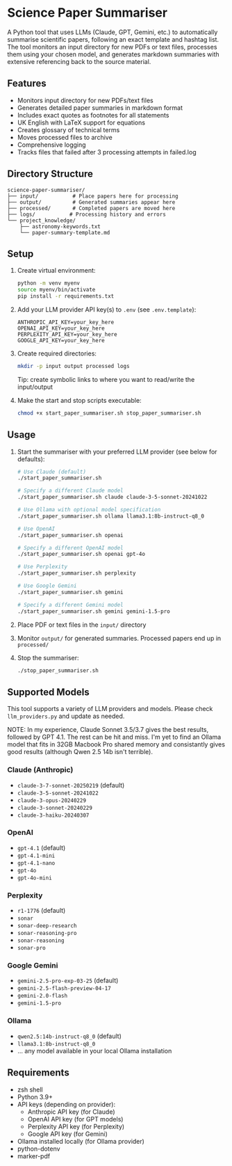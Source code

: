 # Science Paper Summariser

A Python tool that uses LLMs (Claude, GPT, Gemini, etc.) to automatically summarise scientific papers, following an exact template and hashtag list. The tool monitors an input directory for new PDFs or text files, processes them using your chosen model, and generates markdown summaries with extensive referencing back to the source material.

## Features

- Monitors input directory for new PDFs/text files
- Generates detailed paper summaries in markdown format
- Includes exact quotes as footnotes for all statements
- UK English with LaTeX support for equations
- Creates glossary of technical terms
- Moves processed files to archive
- Comprehensive logging
- Tracks files that failed after 3 processing attempts in failed.log

## Directory Structure

```
science-paper-summariser/
├── input/           # Place papers here for processing
├── output/          # Generated summaries appear here
├── processed/       # Completed papers are moved here
├── logs/           # Processing history and errors
└── project_knowledge/
    ├── astronomy-keywords.txt
    └── paper-summary-template.md
```

## Setup

1. Create virtual environment:
   ```bash
   python -m venv myenv
   source myenv/bin/activate
   pip install -r requirements.txt
   ```

2. Add your LLM provider API key(s) to `.env` (see `.env.template`):
   ```
   ANTHROPIC_API_KEY=your_key_here
   OPENAI_API_KEY=your_key_here
   PERPLEXITY_API_KEY=your_key_here
   GOOGLE_API_KEY=your_key_here
   ```

3. Create required directories:
   ```bash
   mkdir -p input output processed logs
   ```
   Tip: create symbolic links to where you want to read/write the input/output

4. Make the start and stop scripts executable:
   ```bash
   chmod +x start_paper_summariser.sh stop_paper_summariser.sh
   ```

## Usage

1. Start the summariser with your preferred LLM provider (see below for defaults):
   ```bash
   # Use Claude (default)
   ./start_paper_summariser.sh
   
   # Specify a different Claude model
   ./start_paper_summariser.sh claude claude-3-5-sonnet-20241022
   
   # Use Ollama with optional model specification
   ./start_paper_summariser.sh ollama llama3.1:8b-instruct-q8_0
   
   # Use OpenAI
   ./start_paper_summariser.sh openai
   
   # Specify a different OpenAI model
   ./start_paper_summariser.sh openai gpt-4o
   
   # Use Perplexity
   ./start_paper_summariser.sh perplexity
   
   # Use Google Gemini
   ./start_paper_summariser.sh gemini
   
   # Specify a different Gemini model
   ./start_paper_summariser.sh gemini gemini-1.5-pro
   ```

2. Place PDF or text files in the `input/` directory

3. Monitor `output/` for generated summaries. Processed papers end up in `processed/`

4. Stop the summariser:
   ```bash
   ./stop_paper_summariser.sh
   ```

## Supported Models

This tool supports a variety of LLM providers and models. Please check `llm_providers.py` and update as needed. 

NOTE: In my experience, Claude Sonnet 3.5/3.7 gives the best results, followed by GPT 4.1. The rest can be hit and miss. I'm yet to find an Ollama model that fits in 32GB Macbook Pro shared memory and consistantly gives good results (although Qwen 2.5 14b isn't terrible).

### Claude (Anthropic)
- `claude-3-7-sonnet-20250219` (default)
- `claude-3-5-sonnet-20241022`
- `claude-3-opus-20240229`
- `claude-3-sonnet-20240229`
- `claude-3-haiku-20240307`

### OpenAI
- `gpt-4.1` (default)
- `gpt-4.1-mini`
- `gpt-4.1-nano`
- `gpt-4o`
- `gpt-4o-mini`

### Perplexity
- `r1-1776` (default)
- `sonar`
- `sonar-deep-research`
- `sonar-reasoning-pro`
- `sonar-reasoning`
- `sonar-pro`

### Google Gemini
- `gemini-2.5-pro-exp-03-25` (default)
- `gemini-2.5-flash-preview-04-17`
- `gemini-2.0-flash`
- `gemini-1.5-pro`

### Ollama
- `qwen2.5:14b-instruct-q8_0` (default)
- `llama3.1:8b-instruct-q8_0`
- ... any model available in your local Ollama installation


## Requirements

- zsh shell
- Python 3.9+
- API keys (depending on provider):
  - Anthropic API key (for Claude)
  - OpenAI API key (for GPT models)
  - Perplexity API key (for Perplexity)
  - Google API key (for Gemini)
- Ollama installed locally (for Ollama provider)
- python-dotenv
- marker-pdf
